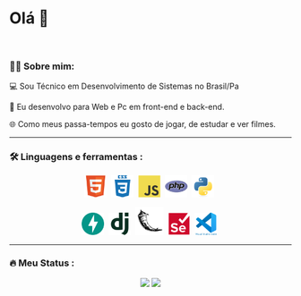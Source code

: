 # Olá 👋

<img src="https://komarev.com/ghpvc/?username=Filipi-Melo&style=flat-square&color=red" alt=""/>

### 👨‍💻 Sobre mim: 

💻 Sou Técnico em Desenvolvimento de Sistemas no Brasil/Pa

🔭 Eu desenvolvo para Web e Pc em front-end e back-end.

🌐 Como meus passa-tempos eu gosto de jogar, de estudar e ver filmes.

---

### 🛠️ Linguagens e ferramentas :


<div align='center'>
  <img src="https://github.com/devicons/devicon/blob/master/icons/html5/html5-original.svg" title="HTML5" alt="HTML" width="40" height="40"/>&nbsp;
  <img src="https://github.com/devicons/devicon/blob/master/icons/css3/css3-plain-wordmark.svg"  title="CSS3" alt="CSS" width="40" height="40"/>&nbsp;
  <img src="https://github.com/devicons/devicon/blob/master/icons/javascript/javascript-original.svg" title="JavaScript" alt="JavaScript" width="40"    height="40"/>&nbsp;
  <img src="https://github.com/devicons/devicon/blob/master/icons/php/php-original.svg" title="PHP" alt="PHP" width="40" height="40"/>&nbsp;
  <img src="https://github.com/devicons/devicon/blob/master/icons/python/python-original.svg" title="python" alt="python" width="40" height="40"/>&nbsp;
  
  <img src="https://github.com/devicons/devicon/blob/master/icons/fastapi/fastapi-original.svg" title="fastapi" alt="fastapi" width="40" height="40"/>&nbsp;
  <img src="https://github.com/devicons/devicon/blob/master/icons/django/django-plain.svg" title="django" alt="django" width="40" height="40"/>&nbsp;
  <img src="https://github.com/devicons/devicon/blob/master/icons/flask/flask-original.svg" title="flask" alt="flask" width="50" height="50"/>&nbsp;
  <img src="https://github.com/devicons/devicon/blob/master/icons/selenium/selenium-original.svg" title="selenium" alt="selenium" width="40" height="40"/>&nbsp;
  <img src="https://github.com/devicons/devicon/blob/master/icons/vscode/vscode-original-wordmark.svg" title="VsCode" alt="VsCode" width="40" height="40"/>&nbsp;
</div>

---

### 🔥 Meu Status :
<div align='center'>
  <img height="150em" src='https://github-readme-stats.vercel.app/api?username=Filipi-Melo&show_icons=true&theme=vision-friendly-dark&include_all_commits=true&count_private=true'>
  <img height="150em" src='https://github-readme-stats.vercel.app/api/top-langs/?username=Filipi-Melo&layout=compact&theme=vision-friendly-dark&hide_border=false'>
</div>
